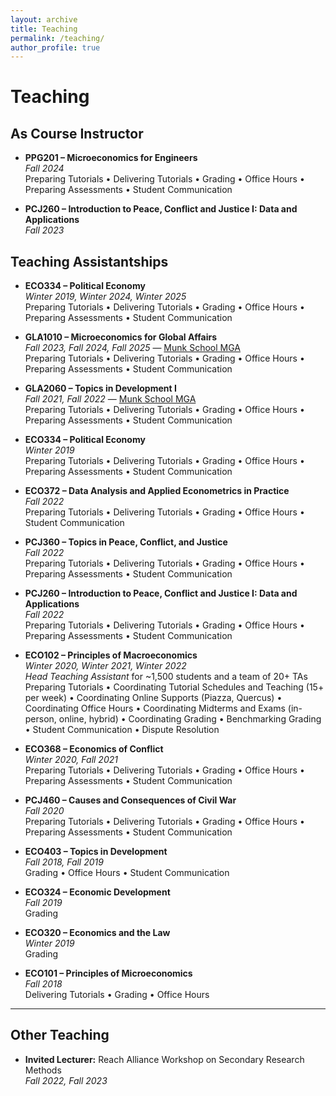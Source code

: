 ```yaml
---
layout: archive
title: Teaching
permalink: /teaching/
author_profile: true
---
```


# Teaching
## As Course Instructor

- **PPG201 – Microeconomics for Engineers**  
  *Fall 2024*  
  Preparing Tutorials • Delivering Tutorials • Grading • Office Hours • Preparing Assessments • Student Communication

- **PCJ260 – Introduction to Peace, Conflict and Justice I: Data and Applications**  
*Fall 2023*  

## Teaching Assistantships

- **ECO334 – Political Economy**  
  *Winter 2019, Winter 2024, Winter 2025*  
  Preparing Tutorials • Delivering Tutorials • Grading • Office Hours • Preparing Assessments • Student Communication

- **GLA1010 – Microeconomics for Global Affairs**  
  *Fall 2023, Fall 2024, Fall 2025* — [Munk School MGA](https://munkschool.utoronto.ca/mga/)  
  Preparing Tutorials • Delivering Tutorials • Grading • Office Hours • Preparing Assessments • Student Communication  
  
- **GLA2060 – Topics in Development I**  
  *Fall 2021, Fall 2022* — [Munk School MGA](https://munkschool.utoronto.ca/mga/)  
  Preparing Tutorials • Delivering Tutorials • Grading • Office Hours • Preparing Assessments • Student Communication  

- **ECO334 – Political Economy**  
  *Winter 2019*  
  Preparing Tutorials • Delivering Tutorials • Grading • Office Hours • Preparing Assessments • Student Communication  
- **ECO372 – Data Analysis and Applied Econometrics in Practice**  
  *Fall 2022*  
  Preparing Tutorials • Delivering Tutorials • Grading • Office Hours • Student Communication  

- **PCJ360 – Topics in Peace, Conflict, and Justice**  
  *Fall 2022*  
  Preparing Tutorials • Delivering Tutorials • Grading • Office Hours • Preparing Assessments • Student Communication  

- **PCJ260 – Introduction to Peace, Conflict and Justice I: Data and Applications**  
  *Fall 2022*  
  Preparing Tutorials • Delivering Tutorials • Grading • Office Hours • Preparing Assessments • Student Communication  

- **ECO102 – Principles of Macroeconomics**  
  *Winter 2020, Winter 2021, Winter 2022*  
  *Head Teaching Assistant* for ~1,500 students and a team of 20+ TAs  
  Preparing Tutorials • Coordinating Tutorial Schedules and Teaching (15+ per week) • Coordinating Online Supports (Piazza, Quercus) • Coordinating Office Hours • Coordinating Midterms and Exams (in-person, online, hybrid) • Coordinating Grading • Benchmarking Grading • Student Communication • Dispute Resolution  

- **ECO368 – Economics of Conflict**  
  *Winter 2020, Fall 2021*  
  Preparing Tutorials • Delivering Tutorials • Grading • Office Hours • Preparing Assessments • Student Communication  

- **PCJ460 – Causes and Consequences of Civil War**  
  *Fall 2020*  
  Preparing Tutorials • Delivering Tutorials • Grading • Office Hours • Preparing Assessments • Student Communication  

- **ECO403 – Topics in Development**  
  *Fall 2018, Fall 2019*  
  Grading • Office Hours • Student Communication  

- **ECO324 – Economic Development**  
  *Fall 2019*  
  Grading  

- **ECO320 – Economics and the Law**  
  *Winter 2019*  
  Grading  

- **ECO101 – Principles of Microeconomics**  
  *Fall 2018*  
  Delivering Tutorials • Grading • Office Hours  

---

## Other Teaching

- **Invited Lecturer:** Reach Alliance Workshop on Secondary Research Methods  
  *Fall 2022, Fall 2023*
